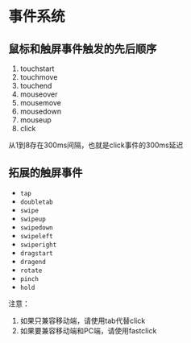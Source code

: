 # 事件系统

## 鼠标和触屏事件触发的先后顺序
1. touchstart
2. touchmove
3. touchend
4. mouseover
5. mousemove
6. mousedown
7. mouseup
8. click

从1到8存在300ms间隔，也就是click事件的300ms延迟

## 拓展的触屏事件
+ `tap`
+ `doubletab`
+ `swipe`
+ `swipeup`
+ `swipedown`
+ `swipeleft`
+ `swiperight`
+ `dragstart`
+ `dragend`
+ `rotate`
+ `pinch`
+ `hold`

注意：
1. 如果只兼容移动端，请使用tab代替click
2. 如果要兼容移动端和PC端，请使用fastclick
